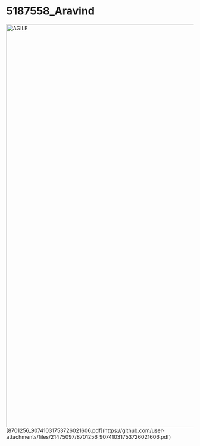 # 5187558_Aravind
<img width="1920" height="1080" alt="AGILE" src="https://github.com/user-attachments/assets/3bdfc9ae-dc95-4f17-8905-25e10a078ddb" />
[8701256_90741031753726021606.pdf](https://github.com/user-attachments/files/21475097/8701256_90741031753726021606.pdf)
